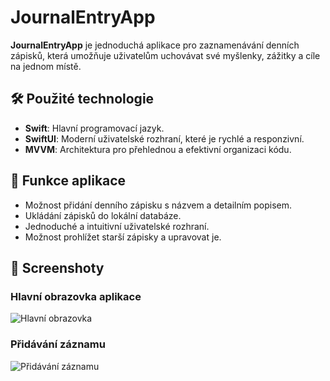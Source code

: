 # JournalEntryApp

**JournalEntryApp** je jednoduchá aplikace pro zaznamenávání denních zápisků, která umožňuje uživatelům uchovávat své myšlenky, zážitky a cíle na jednom místě.

## 🛠️ Použité technologie
- **Swift**: Hlavní programovací jazyk.
- **SwiftUI**: Moderní uživatelské rozhraní, které je rychlé a responzivní.
- **MVVM**: Architektura pro přehlednou a efektivní organizaci kódu.

## 🌟 Funkce aplikace
- Možnost přidání denního zápisku s názvem a detailním popisem.
- Ukládání zápisků do lokální databáze.
- Jednoduché a intuitivní uživatelské rozhraní.
- Možnost prohlížet starší zápisky a upravovat je.

## 📸 Screenshoty

### Hlavní obrazovka aplikace
![Hlavní obrazovka](https://raw.githubusercontent.com/baci29/JournalEntryApp/main/Simulator-Screenshot-iPhone-16-Pro-2025-03-30-at-11.04.12.png)

### Přidávání záznamu
![Přidávání záznamu](https://raw.githubusercontent.com/baci29/JournalEntryApp/main/Simulator-Screenshot-iPhone-16-Pro-2025-03-30-at-11.02.14.png)




